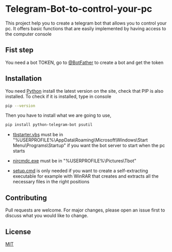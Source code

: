 # Telegram-Bot-to-control-your-pc

This project help you to create a telegram bot that allows you to control your pc. It offers basic functions that are easily implemented by having access to the computer console

## Fist step

You need a bot TOKEN, go to [@BotFather](https://telegram.me/BotFather) to create a bot and get the token

## Installation

You need [Python](https://www.python.org/downloads/) install the latest version on the site, check that PIP is also installed. To check if it is installed, type in console

```bash
pip --version
```
Then you have to install what we are going to use,

```bash
pip install python-telegram-bot psutil
```

- [tbstarter.vbs](https://github.com/GabBen1300/Telegram-Bot-to-control-your-pc/blob/d7ae7f357abd94f76d9c22c5423970bb4d53847b/setup.cmd) must be in "%USERPROFILE%\AppData\Roaming\Microsoft\Windows\Start Menu\Programs\Startup" if you want the bot server to start when the pc starts


- [nircmdc.exe](https://github.com/GabBen1300/Telegram-Bot-to-control-your-pc/blob/d7ae7f357abd94f76d9c22c5423970bb4d53847b/nircmdc.exe) must be in "%USERPROFILE%\Pictures\Tbot"

- [setup.cmd](https://github.com/GabBen1300/Telegram-Bot-to-control-your-pc/blob/d7ae7f357abd94f76d9c22c5423970bb4d53847b/setup.cmd) is only needed if you want to create a self-extracting executable for example with WinRAR that creates and extracts all the necessary files in the right positions

## Contributing
Pull requests are welcome. For major changes, please open an issue first to discuss what you would like to change.

## License
[MIT](https://choosealicense.com/licenses/mit/)
